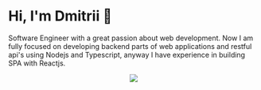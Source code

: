 # Hi, I'm Dmitrii 👋
Software Engineer with a great passion about web development. Now I am fully focused on developing backend parts of web applications and restful api's using Nodejs and Typescript, anyway I have experience in building SPA with Reactjs.
<p align='center'>
  <a href="https://t.me/dimal_xeev" target="_blank">
    <img src="https://img.shields.io/badge/Telegram-2CA5E0?style=for-the-badge&logo=telegram&logoColor=white"/>
  </a>
</p>